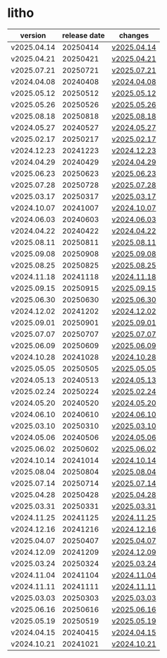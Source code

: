 # litho	


|version|release date|changes|
|---|---|---|
|v2025.04.14|20250414|[v2025.04.14](./v2025.04.14-20250414.md)|
|v2025.04.21|20250421|[v2025.04.21](./v2025.04.21-20250421.md)|
|v2025.07.21|20250721|[v2025.07.21](./v2025.07.21-20250721.md)|
|v2024.04.08|20240408|[v2024.04.08](./v2024.04.08-20240408.md)|
|v2025.05.12|20250512|[v2025.05.12](./v2025.05.12-20250512.md)|
|v2025.05.26|20250526|[v2025.05.26](./v2025.05.26-20250526.md)|
|v2025.08.18|20250818|[v2025.08.18](./v2025.08.18-20250818.md)|
|v2024.05.27|20240527|[v2024.05.27](./v2024.05.27-20240527.md)|
|v2025.02.17|20250217|[v2025.02.17](./v2025.02.17-20250217.md)|
|v2024.12.23|20241223|[v2024.12.23](./v2024.12.23-20241223.md)|
|v2024.04.29|20240429|[v2024.04.29](./v2024.04.29-20240429.md)|
|v2025.06.23|20250623|[v2025.06.23](./v2025.06.23-20250623.md)|
|v2025.07.28|20250728|[v2025.07.28](./v2025.07.28-20250728.md)|
|v2025.03.17|20250317|[v2025.03.17](./v2025.03.17-20250317.md)|
|v2024.10.07|20241007|[v2024.10.07](./v2024.10.07-20241007.md)|
|v2024.06.03|20240603|[v2024.06.03](./v2024.06.03-20240603.md)|
|v2024.04.22|20240422|[v2024.04.22](./v2024.04.22-20240422.md)|
|v2025.08.11|20250811|[v2025.08.11](./v2025.08.11-20250811.md)|
|v2025.09.08|20250908|[v2025.09.08](./v2025.09.08-20250908.md)|
|v2025.08.25|20250825|[v2025.08.25](./v2025.08.25-20250825.md)|
|v2024.11.18|20241118|[v2024.11.18](./v2024.11.18-20241118.md)|
|v2025.09.15|20250915|[v2025.09.15](./v2025.09.15-20250915.md)|
|v2025.06.30|20250630|[v2025.06.30](./v2025.06.30-20250630.md)|
|v2024.12.02|20241202|[v2024.12.02](./v2024.12.02-20241202.md)|
|v2025.09.01|20250901|[v2025.09.01](./v2025.09.01-20250901.md)|
|v2025.07.07|20250707|[v2025.07.07](./v2025.07.07-20250707.md)|
|v2025.06.09|20250609|[v2025.06.09](./v2025.06.09-20250609.md)|
|v2024.10.28|20241028|[v2024.10.28](./v2024.10.28-20241028.md)|
|v2025.05.05|20250505|[v2025.05.05](./v2025.05.05-20250505.md)|
|v2024.05.13|20240513|[v2024.05.13](./v2024.05.13-20240513.md)|
|v2025.02.24|20250224|[v2025.02.24](./v2025.02.24-20250224.md)|
|v2024.05.20|20240520|[v2024.05.20](./v2024.05.20-20240520.md)|
|v2024.06.10|20240610|[v2024.06.10](./v2024.06.10-20240610.md)|
|v2025.03.10|20250310|[v2025.03.10](./v2025.03.10-20250310.md)|
|v2024.05.06|20240506|[v2024.05.06](./v2024.05.06-20240506.md)|
|v2025.06.02|20250602|[v2025.06.02](./v2025.06.02-20250602.md)|
|v2024.10.14|20241014|[v2024.10.14](./v2024.10.14-20241014.md)|
|v2025.08.04|20250804|[v2025.08.04](./v2025.08.04-20250804.md)|
|v2025.07.14|20250714|[v2025.07.14](./v2025.07.14-20250714.md)|
|v2025.04.28|20250428|[v2025.04.28](./v2025.04.28-20250428.md)|
|v2025.03.31|20250331|[v2025.03.31](./v2025.03.31-20250331.md)|
|v2024.11.25|20241125|[v2024.11.25](./v2024.11.25-20241125.md)|
|v2024.12.16|20241216|[v2024.12.16](./v2024.12.16-20241216.md)|
|v2025.04.07|20250407|[v2025.04.07](./v2025.04.07-20250407.md)|
|v2024.12.09|20241209|[v2024.12.09](./v2024.12.09-20241209.md)|
|v2025.03.24|20250324|[v2025.03.24](./v2025.03.24-20250324.md)|
|v2024.11.04|20241104|[v2024.11.04](./v2024.11.04-20241104.md)|
|v2024.11.11|20241111|[v2024.11.11](./v2024.11.11-20241111.md)|
|v2025.03.03|20250303|[v2025.03.03](./v2025.03.03-20250303.md)|
|v2025.06.16|20250616|[v2025.06.16](./v2025.06.16-20250616.md)|
|v2025.05.19|20250519|[v2025.05.19](./v2025.05.19-20250519.md)|
|v2024.04.15|20240415|[v2024.04.15](./v2024.04.15-20240415.md)|
|v2024.10.21|20241021|[v2024.10.21](./v2024.10.21-20241021.md)|
